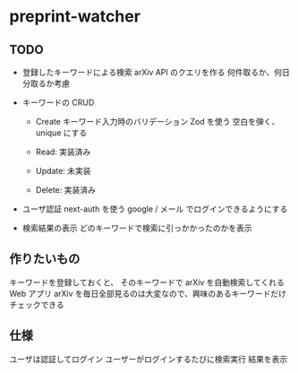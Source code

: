 # preprint-watcher

## TODO

- 登録したキーワードによる検索
  arXiv API のクエリを作る
  何件取るか、何日分取るか考慮

- キーワードの CRUD

  - Create
    キーワード入力時のバリデーション
    Zod を使う
    空白を弾く、unique にする

  - Read: 実装済み

  - Update: 未実装

  - Delete: 実装済み

- ユーザ認証
  next-auth を使う
  google / メール でログインできるようにする

- 検索結果の表示
  どのキーワードで検索に引っかかったのかを表示

## 作りたいもの

キーワードを登録しておくと、
そのキーワードで arXiv を自動検索してくれる Web アプリ
arXiv を毎日全部見るのは大変なので、興味のあるキーワードだけチェックできる

## 仕様

ユーザは認証してログイン
ユーザーがログインするたびに検索実行
結果を表示
